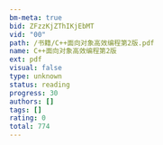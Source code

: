 ```yaml
---
bm-meta: true
bid: ZFzzKjZThIKjEbMT
vid: "00"
path: /书籍/C++面向对象高效编程第2版.pdf
name: C++面向对象高效编程第2版
ext: pdf
visual: false
type: unknown
status: reading
progress: 30
authors: []
tags: []
rating: 0
total: 774
---
```

